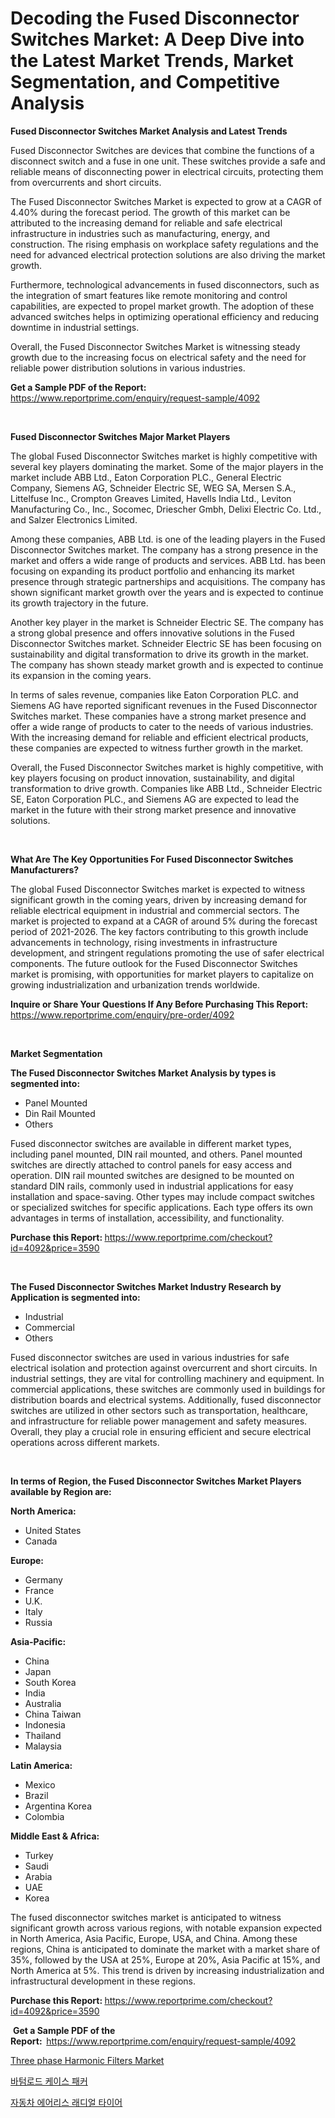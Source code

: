 <p><h1>Decoding the Fused Disconnector Switches Market: A Deep Dive into the Latest Market Trends, Market Segmentation, and Competitive Analysis</h1></p><p><strong>Fused Disconnector Switches Market Analysis and Latest Trends</strong></p>
<p><p>Fused Disconnector Switches are devices that combine the functions of a disconnect switch and a fuse in one unit. These switches provide a safe and reliable means of disconnecting power in electrical circuits, protecting them from overcurrents and short circuits.</p><p>The Fused Disconnector Switches Market is expected to grow at a CAGR of 4.40% during the forecast period. The growth of this market can be attributed to the increasing demand for reliable and safe electrical infrastructure in industries such as manufacturing, energy, and construction. The rising emphasis on workplace safety regulations and the need for advanced electrical protection solutions are also driving the market growth.</p><p>Furthermore, technological advancements in fused disconnectors, such as the integration of smart features like remote monitoring and control capabilities, are expected to propel market growth. The adoption of these advanced switches helps in optimizing operational efficiency and reducing downtime in industrial settings.</p><p>Overall, the Fused Disconnector Switches Market is witnessing steady growth due to the increasing focus on electrical safety and the need for reliable power distribution solutions in various industries.</p></p>
<p><strong>Get a Sample PDF of the Report:&nbsp;</strong> <a href="https://www.reportprime.com/enquiry/request-sample/4092">https://www.reportprime.com/enquiry/request-sample/4092</a></p>
<p>&nbsp;</p>
<p><strong>Fused Disconnector Switches Major Market Players</strong></p>
<p><p>The global Fused Disconnector Switches market is highly competitive with several key players dominating the market. Some of the major players in the market include ABB Ltd., Eaton Corporation PLC., General Electric Company, Siemens AG, Schneider Electric SE, WEG SA, Mersen S.A., Littelfuse Inc., Crompton Greaves Limited, Havells India Ltd., Leviton Manufacturing Co., Inc., Socomec, Driescher Gmbh, Delixi Electric Co. Ltd., and Salzer Electronics Limited.</p><p>Among these companies, ABB Ltd. is one of the leading players in the Fused Disconnector Switches market. The company has a strong presence in the market and offers a wide range of products and services. ABB Ltd. has been focusing on expanding its product portfolio and enhancing its market presence through strategic partnerships and acquisitions. The company has shown significant market growth over the years and is expected to continue its growth trajectory in the future.</p><p>Another key player in the market is Schneider Electric SE. The company has a strong global presence and offers innovative solutions in the Fused Disconnector Switches market. Schneider Electric SE has been focusing on sustainability and digital transformation to drive its growth in the market. The company has shown steady market growth and is expected to continue its expansion in the coming years.</p><p>In terms of sales revenue, companies like Eaton Corporation PLC. and Siemens AG have reported significant revenues in the Fused Disconnector Switches market. These companies have a strong market presence and offer a wide range of products to cater to the needs of various industries. With the increasing demand for reliable and efficient electrical products, these companies are expected to witness further growth in the market.</p><p>Overall, the Fused Disconnector Switches market is highly competitive, with key players focusing on product innovation, sustainability, and digital transformation to drive growth. Companies like ABB Ltd., Schneider Electric SE, Eaton Corporation PLC., and Siemens AG are expected to lead the market in the future with their strong market presence and innovative solutions.</p></p>
<p>&nbsp;</p>
<p><strong>What Are The Key Opportunities For Fused Disconnector Switches Manufacturers?</strong></p>
<p><p>The global Fused Disconnector Switches market is expected to witness significant growth in the coming years, driven by increasing demand for reliable electrical equipment in industrial and commercial sectors. The market is projected to expand at a CAGR of around 5% during the forecast period of 2021-2026. The key factors contributing to this growth include advancements in technology, rising investments in infrastructure development, and stringent regulations promoting the use of safer electrical components. The future outlook for the Fused Disconnector Switches market is promising, with opportunities for market players to capitalize on growing industrialization and urbanization trends worldwide.</p></p>
<p><strong>Inquire or Share Your Questions If Any Before Purchasing This Report:</strong> <a href="https://www.reportprime.com/enquiry/pre-order/4092">https://www.reportprime.com/enquiry/pre-order/4092</a></p>
<p>&nbsp;</p>
<p><strong>Market Segmentation</strong></p>
<p><strong>The Fused Disconnector Switches Market Analysis by types is segmented into:</strong></p>
<p><ul><li>Panel Mounted</li><li>Din Rail Mounted</li><li>Others</li></ul></p>
<p><p>Fused disconnector switches are available in different market types, including panel mounted, DIN rail mounted, and others. Panel mounted switches are directly attached to control panels for easy access and operation. DIN rail mounted switches are designed to be mounted on standard DIN rails, commonly used in industrial applications for easy installation and space-saving. Other types may include compact switches or specialized switches for specific applications. Each type offers its own advantages in terms of installation, accessibility, and functionality.</p></p>
<p><strong>Purchase this Report:&nbsp;</strong><a href="https://www.reportprime.com/checkout?id=4092&price=3590">https://www.reportprime.com/checkout?id=4092&price=3590</a></p>
<p>&nbsp;</p>
<p><strong>The Fused Disconnector Switches Market Industry Research by Application is segmented into:</strong></p>
<p><ul><li>Industrial</li><li>Commercial</li><li>Others</li></ul></p>
<p><p>Fused disconnector switches are used in various industries for safe electrical isolation and protection against overcurrent and short circuits. In industrial settings, they are vital for controlling machinery and equipment. In commercial applications, these switches are commonly used in buildings for distribution boards and electrical systems. Additionally, fused disconnector switches are utilized in other sectors such as transportation, healthcare, and infrastructure for reliable power management and safety measures. Overall, they play a crucial role in ensuring efficient and secure electrical operations across different markets.</p></p>
<p>&nbsp;</p>
<p><strong>In terms of Region, the Fused Disconnector Switches Market Players available by Region are:</strong></p>
<p>
    <p> <strong> North America: </strong>
        <ul>
            <li>United States</li>
            <li>Canada</li>
        </ul>
        </p> 
    <p> <strong> Europe: </strong>
        <ul>
            <li>Germany</li>
            <li>France</li>
            <li>U.K.</li>
            <li>Italy</li>
            <li>Russia</li>
        </ul>
        </p> 
    <p> <strong> Asia-Pacific: </strong>
        <ul>
            <li>China</li>
            <li>Japan</li>
            <li>South Korea</li>
            <li>India</li>
            <li>Australia</li>
            <li>China Taiwan</li>
            <li>Indonesia</li>
            <li>Thailand</li>
            <li>Malaysia</li>
        </ul>
        </p> 
    <p> <strong> Latin America: </strong>
        <ul>
            <li>Mexico</li>
            <li>Brazil</li>
            <li>Argentina Korea</li>
            <li>Colombia</li>
        </ul>
        </p> 
    <p> <strong> Middle East & Africa: </strong>
        <ul>
            <li>Turkey</li>
            <li>Saudi</li>
            <li>Arabia</li>
            <li>UAE</li>
            <li>Korea</li>
        </ul>
    </p>
    </p>
<p><p>The fused disconnector switches market is anticipated to witness significant growth across various regions, with notable expansion expected in North America, Asia Pacific, Europe, USA, and China. Among these regions, China is anticipated to dominate the market with a market share of 35%, followed by the USA at 25%, Europe at 20%, Asia Pacific at 15%, and North America at 5%. This trend is driven by increasing industrialization and infrastructural development in these regions.</p></p>
<p><strong>Purchase this Report: </strong><a href="https://www.reportprime.com/checkout?id=4092&price=3590">https://www.reportprime.com/checkout?id=4092&price=3590</a></p>
<p>&nbsp;<strong>Get a Sample PDF of the Report:&nbsp;&nbsp;</strong><a href="https://www.reportprime.com/enquiry/request-sample/4092">https://www.reportprime.com/enquiry/request-sample/4092</a></p>
<p><strong></strong></p>
<p><p><a href="https://github.com/FassouRP/Market-Research-Report-List-3/blob/main/three-phase-harmonic-filters-market.md">Three phase Harmonic Filters Market</a></p><p><a href="https://github.com/mpodehpw07370073/Market-Research-Report-List-1/blob/main/377009413915.md">바텀로드 케이스 패커</a></p><p><a href="https://medium.com/@raymondietrich7892023/%EC%9E%90%EB%8F%99%EC%B0%A8-%EB%B9%84%EA%B3%B5%EA%B8%B0%EC%8B%9D-%EC%9B%90%ED%98%95-%ED%83%80%EC%9D%B4%EC%96%B4-%EC%8B%9C%EC%9E%A5-%EA%B7%9C%EB%AA%A8-cagr-%ED%8A%B8%EB%A0%8C%EB%93%9C-2024-2030-3466840aa961">자동차 에어리스 래디얼 타이어</a></p></p>